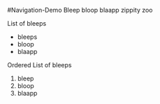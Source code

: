 #Navigation-Demo
Bleep bloop blaapp zippity zoo

List of bleeps
* bleeps
* bloop
* blaapp

Ordered List of bleeps

1. bleep
2. bloop
3. blaapp
